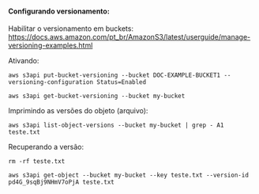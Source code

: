 #### Configurando versionamento:

Habilitar o versionamento em buckets: https://docs.aws.amazon.com/pt_br/AmazonS3/latest/userguide/manage-versioning-examples.html

Ativando:

    aws s3api put-bucket-versioning --bucket DOC-EXAMPLE-BUCKET1 --versioning-configuration Status=Enabled
			
    aws s3api get-bucket-versioning --bucket my-bucket

Imprimindo as versões do objeto (arquivo):

    aws s3api list-object-versions --bucket my-bucket | grep - A1 teste.txt

Recuperando a versão:

    rm -rf teste.txt

    aws s3api get-object --bucket my-bucket --key teste.txt --version-id pd4G_9sqBj9NHmV7oPjA teste.txt